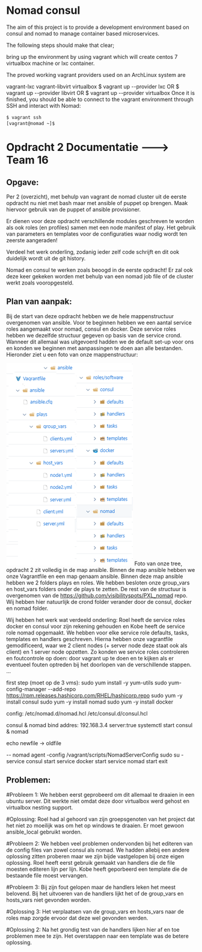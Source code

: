 # Nomad consul

The aim of this project is to provide a development environment based on consul and nomad to manage container based microservices.

The following steps should make that clear;

bring up the environment by using vagrant which will create centos 7 virtualbox machine or lxc container.

The proved working vagrant providers used on an ArchLinux system are

vagrant-lxc
vagrant-libvirt
virtualbox
    $ vagrant up --provider lxc
    OR
    $ vagrant up --provider libvirt
    OR
    $ vagrant up --provider virtualbox
Once it is finished, you should be able to connect to the vagrant environment through SSH and interact with Nomad:

    $ vagrant ssh
    [vagrant@nomad ~]$
    
# Opdracht 2 Documentatie ---> Team 16 
## Opgave:

Per 2 (overzicht), met behulp van vagrant de nomad cluster uit de eerste opdracht nu niet met bash maar met ansible of puppet op brengen. Maak hiervoor gebruik van de puppet of ansible provisioner.

Er dienen voor deze opdracht verschillende modules geschreven te worden als ook roles (en profiles) samen met een node manifest of play. Het gebruik van parameters en templates voor de configuraties waar nodig wordt ten zeerste aangeraden!

Verdeel het werk onderling, zodanig ieder zelf code schrijft en dit ook duidelijk wordt uit de git history.

Nomad en consul te werken zoals beoogd in de eerste opdracht! Er zal ook deze keer gekeken worden met behulp van een nomad job file of de cluster werkt zoals vooropgesteld.

## Plan van aanpak: 

Bij de start van deze opdracht hebben we de hele mappenstructuur overgenomen van ansible. 
Voor te beginnen hebben we een aantal service roles aangemaakt voor nomad, consul en docker. Deze service roles hebben we dezelfde structuur gegeven op basis van de service crond. Wanneer dit allemaal was uitgevoerd hadden we de default set-up voor ons en konden we beginnen met aanpassingen te doen aan alle bestanden. Hieronder ziet u een foto van onze mappenstructuur:

![Image of Files](https://github.com/roelpxl/PXL_nomad/blob/team16/GitFilesTree.png)
Foto van onze tree, opdracht 2 zit volledig in de map ansible.
Binnen de map ansible hebben we onze Vagrantfile en een map genaam ansible.
Binnen deze map ansible hebben we 2 folders plays en roles.
We hebben besloten onze group_vars en host_vars folders onder de plays te zetten.
De rest van de structuur is overgenomen van de https://github.com/visibilityspots/PXL_nomad repo.
Wij hebben hier natuurlijk de crond folder verander door de consul, docker en nomad folder.

Wij hebben het werk wat verdeeld onderling: Roel heeft de service roles docker en consul voor zijn rekening gehouden en Kobe heeft de service role nomad opgemaakt. We hebben voor elke service role defaults, tasks, templates en handlers geschreven. Hierna hebben onze vagrantfile gemodificeerd, waar we 2 client nodes (+ server node deze staat ook als client) en 1 server node opzetten. Zo konden we service roles controleren en foutcontrole op doen: door vagrant up te doen en te kijken als er eventueel fouten optreden bij het doorlopen van de verschillende stappen. ...



first step (moet op de 3 vms): sudo yum install -y yum-utils sudo yum-config-manager --add-repo https://rpm.releases.hashicorp.com/RHEL/hashicorp.repo sudo yum -y install consul sudo yum -y install nomad sudo yum -y install docker

config: /etc/nomad.d/nomad.hcl /etc/consul.d/consul.hcl

consul & nomad bind addres: 192.168.3.4 server:true systemctl start consul & nomad

echo newfile -> oldfile

-- nomad agent -config /vagrant/scripts/NomadServerConfig sudo su - service consul start service docker start service nomad start exit

## Problemen: 
#Probleem 1:
We hebben eerst geprobeerd om dit allemaal te draaien in een ubuntu server.
Dit werkte niet omdat deze door virtualbox werd gehost en virtualbox nesting support.

#Oplossing:
Roel had al gehoord van zijn groepsgenoten van het project dat het niet zo moeilijk was om het op windows te draaien.
Er moet gewoon ansible_local gebruikt worden.

#Probleem 2:
We hebben veel problemen ondervonden bij het editeren van de config files van zowel consul als nomad.
We hadden allebij een andere oplossing zitten proberen maar we zijn bijde vastgelopen bij onze eigen oplossing.
Roel heeft eerst gebruik gemaakt van handlers die de file moesten editeren lijn per lijn.
Kobe heeft geporbeerd een template die de bestaande file moest vervangen.

#Probleem 3:
Bij zijn fout gelopen maar de handlers leken het meest belovend.
Bij het uitvoeren van de handlers lijkt het of de group_vars en hosts_vars niet gevonden worden.

#Oplossing 3:
Het verplaatsen van de group_vars en hosts_vars naar de roles map zorgde ervoor dat deze wel gevonden werden.

#Oplossing 2:
Na het grondig test van de handlers lijken hier af en toe problemen mee te zijn.
Het overstappen naar een template was de betere oplossing.

